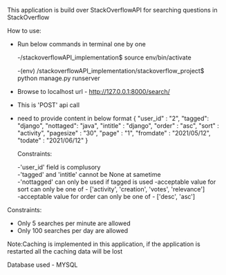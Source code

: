 This application is build over StackOverflowAPI for searching questions in StackOverflow

How to use:

- Run below commands in terminal one by one

	-/stackoverflowAPI_implementation$ source env/bin/activate
	
	-(env) /stackoverflowAPI_implementation/stackoverflow_project$ python manage.py runserver

- Browse to localhost url - http://127.0.0.1:8000/search/
- This is 'POST' api call
- need to provide content in below format
		{
		  "user_id" : "2",
		  "tagged": "django",
		  "nottaged": "java",
		  "intitle" : "django",
		  "order" : "asc",
		  "sort" : "activity",
		  "pagesize" : "30",
		  "page" : "1",
		  "fromdate" : "2021/05/12",
		  "todate" : "2021/06/12"
		}
		
	Constraints:
	
	-'user_id' field is complusory	
	-'tagged' and 'intitle' cannot be None at sametime	
	-'nottagged' can only be used if tagged is used	
	-acceptable value for sort can only be one of - ['activity', 'creation', 'votes', 'relevance']	
	-acceptable value for order can only be one of - ['desc', 'asc']

Constraints:
- Only 5 searches per minute are allowed
- Only 100 searches per day are allowed

Note:Caching is implemented in this application, if the application is restarted all the caching data will be lost

Database used - MYSQL


